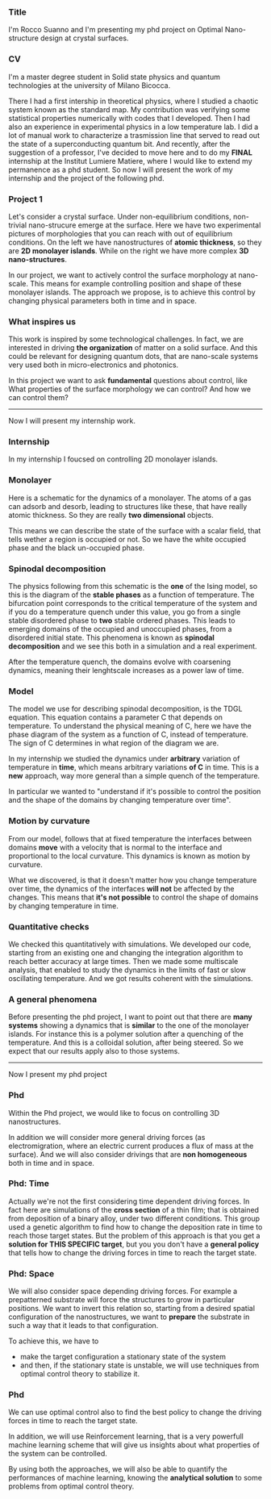 ### Title
I'm Rocco Suanno and I'm presenting my phd project on Optimal Nano-structure design at crystal surfaces.

### CV
I'm a master degree student in Solid state physics and quantum technologies at the university of Milano Bicocca.

There I had a first intership in theoretical physics, where I studied a chaotic system known as the standard map. My contribution was verifying some statistical properties numerically with codes that I developed.
Then I had also an experience in experimental physics in a low temperature lab. I did a lot of manual work to characterize a trasmission line that served to read out the state of a superconducting quantum bit.
And recently, after the suggestion of a professor, I've decided to move here and to do my **FINAL** internship at the Institut Lumiere Matiere, where I would like to extend my permanence as a phd student.
So now I will present the work of my internship and the project of the following phd.

### Project 1
Let's consider a crystal surface. Under non-equilibrium conditions, non-trivial nano-strucure emerge at the surface.
Here we have two experimental pictures of morphologies that you can reach with out of equilibrium conditions. On the left we have nanostructures of **atomic thickness**, so they are **2D monolayer islands**. While on the right we have more complex **3D nano-structures**.

In our project, we want to actively control the surface morphology at nano-scale. This means for example controlling position and shape of these monolayer islands.
The approach we propose, is to achieve this control by changing physical parameters both in time and in space.

### What inspires us

This work is inspired by some technological challenges.
In fact, we are interested in driving **the organization** of matter on a solid surface. And this could be relevant for designing quantum dots, that are nano-scale systems very used both in micro-electronics and photonics.

In this project we want to ask **fundamental** questions about control, like
What properties of the surface morphology we can control?
And how we can control them?

-----------------------

Now I will present my internship work.

### Internship

In my internship I foucsed on controlling 2D monolayer islands.

### Monolayer
Here is a schematic for the dynamics of a monolayer.
The atoms of a gas can adsorb and desorb, leading to structures like these, that have really atomic thickness. So they are really **two dimensional** objects.

This means we can describe the state of the surface with a scalar field, that tells wether a region is occupied or not. So we have the white occupied phase and the black un-occupied phase.

### Spinodal decomposition
The physics following from this schematic is the **one** of the Ising model, so this is the diagram of the **stable phases** as a function of temperature. The bifurcation point corresponds to the critical temperature of the system and if you do a temperature quench under this value, you go from a single stable disordered phase to **two** stable ordered phases.
This leads to emerging domains of the occupied and unoccupied phases, from a disordered initial state. This phenomena is known as **spinodal decomposition** and we see this both in a simulation and a real experiment.

After the temperature quench, the domains evolve with coarsening dynamics, meaning their lenghtscale increases as a power law of time.

### Model
The model we use for describing spinodal decomposition, is the TDGL equation.
This equation contains a parameter C that depends on temperature.
To understand the physical meaning of C, here we have the phase diagram of the system as a function of C, instead of temperature. The sign of C determines in what region of the diagram we are.

In my internship we studied the dynamics under **arbitrary** variation of temperature in **time**, which means arbitrary variations **of C** in time. This is a **new** approach, way more general than a simple quench of the temperature.

In particular we wanted to "understand if it's possible to control the position and the shape of the domains by changing temperature over time".

### Motion by curvature
From our model, follows that at fixed temperature the interfaces between domains **move** with a velocity that is normal to the interface and proportional to the local curvature. This dynamics is known as motion by curvature.

What we discovered, is that it doesn't matter how you change temperature over time, the dynamics of the interfaces **will not** be affected by the changes.
This means that **it's not possible** to control the shape of domains by changing temperature in time.

### Quantitative checks
We checked this quantitatively with simulations. We developed our code, starting from an existing one and changing the integration algorithm to reach better accuracy at large times.
Then we made some multiscale analysis, that enabled to study the dynamics in the limits of fast or slow oscillating temperature. And we got results coherent with the simulations.


### A general phenomena
Before presenting the phd project, I want to point out that there are **many systems** showing a dynamics that is **similar** to the one of the monolayer islands.
For instance this is a polymer solution after a quenching of the temperature. And this is a colloidal solution, after being steered.
So we expect that our results apply also to those systems.

-----------------------

Now I present my phd project

### Phd
Within the Phd project, we would like to focus on controlling 3D nanostructures.

In addition we will consider more general driving forces (as electromigration, where an electric current produces a flux of mass at the surface).
And we will also consider drivings that are **non homogeneous** both in time and in space.

### Phd: Time
Actually we're not the first considering time dependent driving forces.
In fact here are simulations of the **cross section** of a thin film; that is obtained from deposition of a binary alloy, under two different conditions.
This group used a genetic algorithm to find how to change the deposition rate in time to reach those target states.
But the problem of this approach is that you get a **solution for THIS SPECIFIC target**, but you you don't have a **general policy** that tells how to change the driving forces in time to reach the target state.

### Phd: Space
We will also consider space depending driving forces.
For example a prepatterned substrate will force the structures to grow in particular positions.
We want to invert this relation so, starting from a desired spatial configuration of the nanostructures, we want to **prepare** the substrate in such a way that it leads to that configuration.

To achieve this, we have to
- make the target configuration a stationary state of the system
- and then, if the stationary state is unstable, we will use techniques from optimal control theory to stabilize it.

### Phd

We can use optimal control also to find the best policy to change the driving forces in time to reach the target state. 

In addition, we will use Reinforcement learning, that is a very powerfull machine learning scheme that will give us insights about what properties of the system can be controlled.

By using both the approaches, we will also be able to quantify the performances of machine learning, knowing the **analytical solution** to some problems from optimal control theory.
